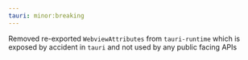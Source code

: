 ```yaml
---
tauri: minor:breaking
---
```


Removed re-exported `WebviewAttributes` from `tauri-runtime` which is exposed by accident in `tauri` and not used by any public facing APIs
